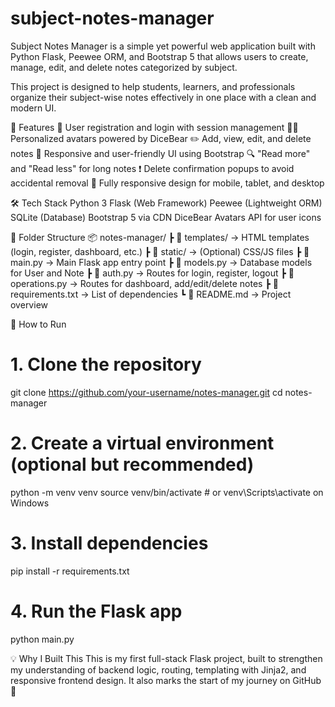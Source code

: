 # subject-notes-manager
Subject Notes Manager is a simple yet powerful web application built with Python Flask, Peewee ORM, and Bootstrap 5 that allows users to create, manage, edit, and delete notes categorized by subject.

This project is designed to help students, learners, and professionals organize their subject-wise notes effectively in one place with a clean and modern UI.

🔧 Features
🔐 User registration and login with session management
🧑‍🎓 Personalized avatars powered by DiceBear
✏️ Add, view, edit, and delete notes
📄 Responsive and user-friendly UI using Bootstrap
🔍 "Read more" and "Read less" for long notes
❗ Delete confirmation popups to avoid accidental removal
📱 Fully responsive design for mobile, tablet, and desktop

🛠️ Tech Stack
Python 3
Flask (Web Framework)
Peewee (Lightweight ORM)
SQLite (Database)
Bootstrap 5 via CDN
DiceBear Avatars API for user icons

📁 Folder Structure
📦 notes-manager/
 ┣ 📁 templates/          → HTML templates (login, register, dashboard, etc.)
 ┣ 📁 static/             → (Optional) CSS/JS files
 ┣ 📄 main.py             → Main Flask app entry point
 ┣ 📄 models.py           → Database models for User and Note
 ┣ 📄 auth.py             → Routes for login, register, logout
 ┣ 📄 operations.py       → Routes for dashboard, add/edit/delete notes
 ┣ 📄 requirements.txt    → List of dependencies
 ┗ 📄 README.md           → Project overview

🚀 How to Run
# 1. Clone the repository
git clone https://github.com/your-username/notes-manager.git
cd notes-manager

# 2. Create a virtual environment (optional but recommended)
python -m venv venv
source venv/bin/activate  # or venv\Scripts\activate on Windows

# 3. Install dependencies
pip install -r requirements.txt

# 4. Run the Flask app
python main.py

💡 Why I Built This
This is my first full-stack Flask project, built to strengthen my understanding of backend logic, routing, templating with Jinja2, and responsive frontend design. It also marks the start of my journey on GitHub 🚀
